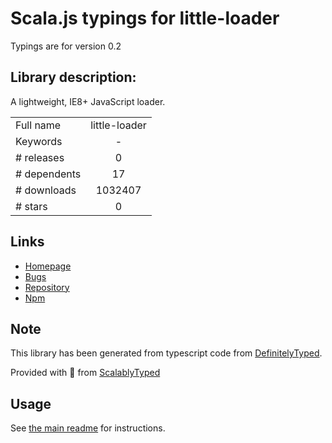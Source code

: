 
# Scala.js typings for little-loader

Typings are for version 0.2

## Library description:
A lightweight, IE8+ JavaScript loader.

|                    |                 |
| ------------------ | :-------------: |
| Full name          | little-loader |
| Keywords           | - |
| # releases         | 0 |
| # dependents       | 17 |
| # downloads        | 1032407 |
| # stars            | 0 |

## Links
- [Homepage](https://github.com/walmartlabs/little-loader#readme)
- [Bugs](https://github.com/walmartlabs/little-loader/issues)
- [Repository](https://github.com/walmartlabs/little-loader)
- [Npm](https://www.npmjs.com/package/little-loader)
    


## Note
This library has been generated from typescript code from [DefinitelyTyped](https://definitelytyped.org).

Provided with :purple_heart: from [ScalablyTyped](https://github.com/oyvindberg/ScalablyTyped)

## Usage
See [the main readme](../../readme.md) for instructions.


